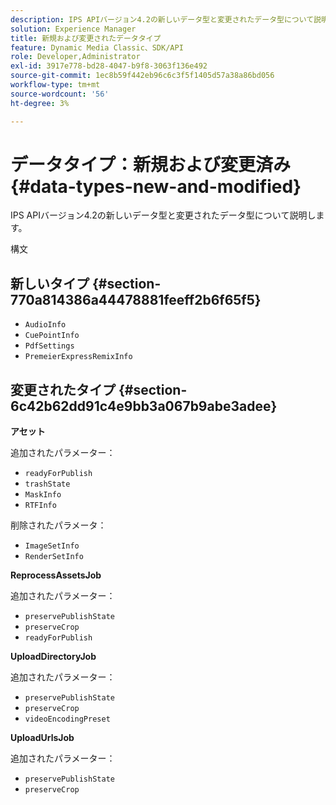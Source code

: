 ```yaml
---
description: IPS APIバージョン4.2の新しいデータ型と変更されたデータ型について説明します。
solution: Experience Manager
title: 新規および変更されたデータタイプ
feature: Dynamic Media Classic、SDK/API
role: Developer,Administrator
exl-id: 3917e778-bd28-4047-b9f8-3063f136e492
source-git-commit: 1ec8b59f442eb96c6c3f5f1405d57a38a86bd056
workflow-type: tm+mt
source-wordcount: '56'
ht-degree: 3%

---
```


# データタイプ：新規および変更済み{#data-types-new-and-modified}

IPS APIバージョン4.2の新しいデータ型と変更されたデータ型について説明します。

構文

## 新しいタイプ {#section-770a814386a44478881feeff2b6f65f5}

* `AudioInfo`
* `CuePointInfo`
* `PdfSettings`
* `PremeierExpressRemixInfo`

## 変更されたタイプ {#section-6c42b62dd91c4e9bb3a067b9abe3adee}

**アセット**

追加されたパラメーター：

* `readyForPublish`
* `trashState`
* `MaskInfo`
* `RTFInfo`

削除されたパラメータ：

* `ImageSetInfo`
* `RenderSetInfo`

**ReprocessAssetsJob**

追加されたパラメーター：

* `preservePublishState`
* `preserveCrop`
* `readyForPublish`

**UploadDirectoryJob**

追加されたパラメーター：

* `preservePublishState`
* `preserveCrop`
* `videoEncodingPreset`

**UploadUrlsJob**

追加されたパラメーター：

* `preservePublishState`
* `preserveCrop`
